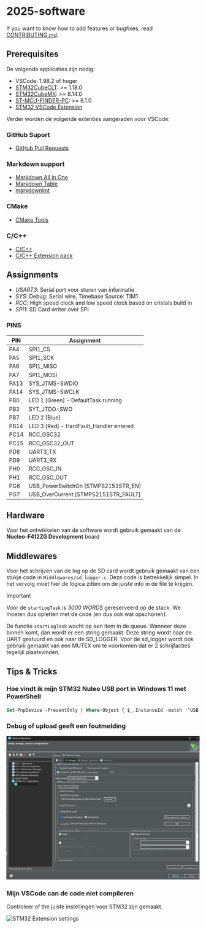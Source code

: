 # 2025-software

If you want to know how to add features or bugfixes, read [CONTRIBUTING.md](CONTRIBUTING.md "Reference to the CONTRIBUTING.md").

## Prerequisites

De volgende applicaties zijn nodig:

- VSCode: 1.98.2 of hoger
- [STM32CubeCLT](https://www.st.com/en/development-tools/stm32cubeclt.html#st-get-software): >= 1.18.0
- [STM32CubeMX](https://www.st.com/en/development-tools/stm32cubemx.html): >= 6.14.0
- [ST-MCU-FINDER-PC](https://www.st.com/en/development-tools/st-mcu-finder-pc.html): >= 6.1.0
- [STM32 VSCode Extension](https://marketplace.visualstudio.com/items?itemName=STMicroelectronics.stm32-vscode-extension)

Verder worden de volgende extenties aangeraden voor VSCode:

### GitHub Suport

- [GitHub Pull Requests](https://marketplace.visualstudio.com/items?itemName=GitHub.vscode-pull-request-github)

### Markdown support

- [Markdown All in One](https://marketplace.visualstudio.com/items?itemName=yzhang.markdown-all-in-one)
- [Markdown Table](https://marketplace.visualstudio.com/items?itemName=TakumiI.markdowntable)
- [markdownlint](https://marketplace.visualstudio.com/items?itemName=DavidAnson.vscode-markdownlint)

### CMake

- [CMake Tools](https://marketplace.visualstudio.com/items?itemName=ms-vscode.cmake-tools)

### C/C++

- [C/C++](https://marketplace.visualstudio.com/items?itemName=ms-vscode.cpptools)
- [C/C++ Extension pack](https://marketplace.visualstudio.com/items?itemName=ms-vscode.cpptools-extension-pack)

## Assignments

- *USART3*: Serial port voor sturen van informatie
- *SYS*: Debug: Serial wire, Timebase Source: TIM1
- *RCC*: High speed clock and low speed clock based on cristals build in  
- *SPI1*: SD Card writer over SPI

### PINS

| PIN  | Assignment  |
| ---- | ----------- |
| PA4  | SPI1_CS     |
| PA5  | SPI1_SCK    |
| PA6  | SPI1_MISO   |
| PA7  | SPI1_MOSI   |
| PA13 | SYS_JTMS-SWDIO |
| PA14 | SYS_JTMS-SWCLK |
| PB0  | LED 1 [Green] - DefaultTask running |
| PB3  | SYT_JTDO-SWO |
| PB7  | LED 2 [Blue] |
| PB14 | LED 3 [Red] - HardFault_Handler entered |
| PC14 | RCC_OSC32 |
| PC15 | RCC_OSC32_OUT |
| PD8  | UART3_TX |
| PD9  | UART3_RX |
| PH0  | RCC_OSC_IN |
| PH1  | RCC_OSC_OUT |
| PG6  | USB_PowerSwitchOn [STMPS2151STR_EN] |
| PG7  | USB_OverCurrent [STMPS2151STR_FAULT] |

## Hardware

Voor het ontwikkelen van de software wordt gebruik gemaakt van de **Nucleo-F412ZG Development** board

## Middlewares

Voor het schrijven van de log op de SD card wordt gebruik gemaakt van een stukje code in `Middlewares/sd_logger.c`.
Deze code is betrekkelijk simpel. In het vervolg moet hier de logica zitten om de juiste info in de file te krijgen.

> [!IMPORTANT]
> Voor de `startLogTask` is *3000 WORDS* gereserveerd op de stack. We moeten dus opletten met de code (en dus ook wat opschonen).

De functie `startLogTask` wacht op een item in de queue. Wanneer deze binnen komt, dan wordt er een string gemaakt. Deze string wordt naar de UART gestuurd en ook naar de SD_LOGGER.
Voor de sd_logger wordt ook gebruik gemaakt van een MUTEX om te voorkomen dat er 2 schrijfacties tegelijk plaatsvinden.

## Tips & Tricks

### Hoe vindt ik mijn STM32 Nuleo USB port in Windows 11 met PowerShell

```ps
Get-PnpDevice -PresentOnly | Where-Object { $_.InstanceId -match '^USB' }
```

### Debug of upload geeft een foutmelding

![Debug settings](docs/images/set_debugger.png)

### Mijn VSCode can de code niet compileren

Controleer of the juiste instellingen voor STM32 zijn gemaakt.

![STM32 Extension settings](docs/images/stm32_extention_settings.png)
